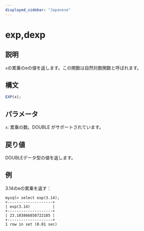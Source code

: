 ```yaml
---
displayed_sidebar: "Japanese"
---
```


# exp,dexp

## 説明

`x`の累乗のeの値を返します。この関数は自然対数関数と呼ばれます。

## 構文

```SQL
EXP(x);
```

## パラメータ

`x`: 累乗の数。DOUBLE がサポートされています。

## 戻り値

DOUBLEデータ型の値を返します。

## 例

3.14のeの累乗を返す：

```Plaintext
mysql> select exp(3.14);
+--------------------+
| exp(3.14)          |
+--------------------+
| 23.103866858722185 |
+--------------------+
1 row in set (0.01 sec)
```